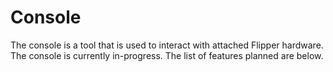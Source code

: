 # Console

The console is a tool that is used to interact with attached Flipper hardware.
The console is currently in-progress. The list of features planned are below.
